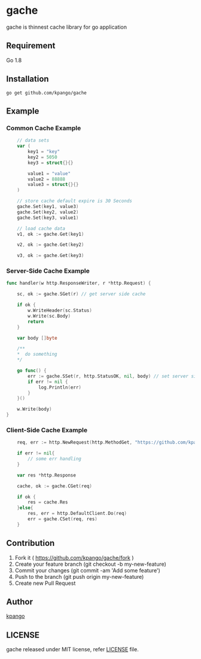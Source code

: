 # gache
gache is thinnest cache library for go application

## Requirement
Go 1.8

## Installation
```shell
go get github.com/kpango/gache
```

## Example
### Common Cache Example
```go
	// data sets
	var (
		key1 = "key"
		key2 = 5050
		key3 = struct{}{}

		value1 = "value"
		value2 = 88888
		value3 = struct{}{}
	)

	// store cache default expire is 30 Seconds
	gache.Set(key1, value3)
	gache.Set(key2, value2)
	gache.Set(key3, value1)

	// load cache data
	v1, ok := gache.Get(key1)

	v2, ok := gache.Get(key2)

	v3, ok := gache.Get(key3)

```
### Server-Side Cache Example
```go
func handler(w http.ResponseWriter, r *http.Request) {

	sc, ok := gache.SGet(r) // get server side cache

	if ok {
		w.WriteHeader(sc.Status)
		w.Write(sc.Body)
		return
	}

	var body []byte

	/**
	*  do something
	*/

	go func() {
		err := gache.SSet(r, http.StatusOK, nil, body) // set server side cache
		if err != nil {
			log.Println(err)
		}
	}()

	w.Write(body)
}
```

### Client-Side Cache Example
```go
	req, err := http.NewRequest(http.MethodGet, "https://github.com/kpango/gache", nil)

	if err != nil{
		// some err handling
	}

	var res *http.Response

	cache, ok := gache.CGet(req)

	if ok {
		res = cache.Res
	}else{
		res, err = http.DefaultClient.Do(req)
		err = gache.CSet(req, res)
	}

```

## Contribution
1. Fork it ( https://github.com/kpango/gache/fork )
2. Create your feature branch (git checkout -b my-new-feature)
3. Commit your changes (git commit -am 'Add some feature')
4. Push to the branch (git push origin my-new-feature)
5. Create new Pull Request

## Author
[kpango](https://github.com/kpango)

## LICENSE
gache released under MIT license, refer [LICENSE](https://github.com/kpango/gache/blob/master/LICENSE) file.
